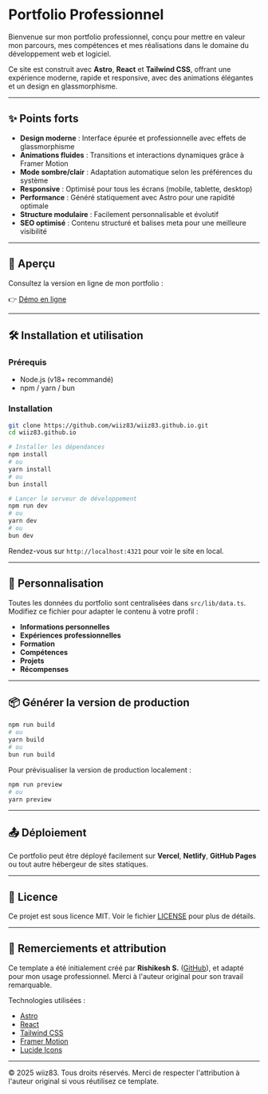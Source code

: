 # Portfolio Professionnel

Bienvenue sur mon portfolio professionnel, conçu pour mettre en valeur mon parcours, mes compétences et mes réalisations dans le domaine du développement web et logiciel.

Ce site est construit avec **Astro**, **React** et **Tailwind CSS**, offrant une expérience moderne, rapide et responsive, avec des animations élégantes et un design en glassmorphisme.

---

## ✨ Points forts

- **Design moderne** : Interface épurée et professionnelle avec effets de glassmorphisme
- **Animations fluides** : Transitions et interactions dynamiques grâce à Framer Motion
- **Mode sombre/clair** : Adaptation automatique selon les préférences du système
- **Responsive** : Optimisé pour tous les écrans (mobile, tablette, desktop)
- **Performance** : Généré statiquement avec Astro pour une rapidité optimale
- **Structure modulaire** : Facilement personnalisable et évolutif
- **SEO optimisé** : Contenu structuré et balises meta pour une meilleure visibilité

---

## 🚀 Aperçu

Consultez la version en ligne de mon portfolio :

👉 [Démo en ligne](https://wiiz83.github.io/)

---

## 🛠 Installation et utilisation

### Prérequis

- Node.js (v18+ recommandé)
- npm / yarn / bun

### Installation

```bash
git clone https://github.com/wiiz83/wiiz83.github.io.git
cd wiiz83.github.io

# Installer les dépendances
npm install
# ou
yarn install
# ou
bun install

# Lancer le serveur de développement
npm run dev
# ou
yarn dev
# ou
bun dev
```

Rendez-vous sur `http://localhost:4321` pour voir le site en local.

---

## 🧩 Personnalisation

Toutes les données du portfolio sont centralisées dans `src/lib/data.ts`. Modifiez ce fichier pour adapter le contenu à votre profil :

- **Informations personnelles**
- **Expériences professionnelles**
- **Formation**
- **Compétences**
- **Projets**
- **Récompenses**

---

## 📦 Générer la version de production

```bash
npm run build
# ou
yarn build
# ou
bun run build
```

Pour prévisualiser la version de production localement :

```bash
npm run preview
# ou
yarn preview
```

---

## 📤 Déploiement

Ce portfolio peut être déployé facilement sur **Vercel**, **Netlify**, **GitHub Pages** ou tout autre hébergeur de sites statiques.

---

## 📝 Licence

Ce projet est sous licence MIT. Voir le fichier [LICENSE](LICENSE) pour plus de détails.

---

## 🙏 Remerciements et attribution

Ce template a été initialement créé par **Rishikesh S.** ([GitHub](https://github.com/rishilol)), et adapté pour mon usage professionnel. Merci à l'auteur original pour son travail remarquable.

Technologies utilisées :
- [Astro](https://astro.build/)
- [React](https://reactjs.org/)
- [Tailwind CSS](https://tailwindcss.com/)
- [Framer Motion](https://www.framer.com/motion/)
- [Lucide Icons](https://lucide.dev/)

---

© 2025 wiiz83. Tous droits réservés. Merci de respecter l'attribution à l'auteur original si vous réutilisez ce template.
